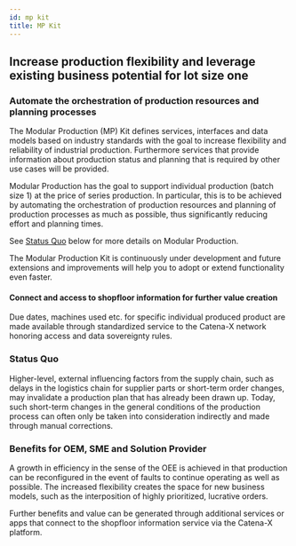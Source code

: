 ```yaml
---
id: mp kit
title: MP Kit
---
```


<!--VISION of the Kit-->
## Increase production flexibility and leverage existing business potential for lot size one

### Automate the orchestration of production resources and planning processes

<!--MISSION of the Kit-->
The Modular Production (MP) Kit defines services, interfaces and data models based on industry standards with the goal to increase flexibility and reliability of industrial production. Furthermore services that provide information about production status and planning that is required by other use cases will be provided.

Modular Production has the goal to support individual production (batch size 1) at the price of series production. In particular, this is to be achieved by automating the orchestration of production resources and planning of production processes as much as possible, thus significantly reducing effort and planning times.

See [Status Quo](#status-quo) below for more details on Modular Production.

The Modular Production Kit is continuously under development and future extensions and improvements will help you to adopt or extend functionality even faster.

<!--BUSINESS VALUE of the Kit-->
#### Connect and access to shopfloor information for further value creation

Due dates, machines used etc. for specific individual produced product are made available through standardized service to the Catena-X network honoring access and data sovereignty rules.

<!--Description of the domain for which the Kit provide the developer support-->
### Status Quo

Higher-level, external influencing factors from the supply chain, such as delays in the logistics chain for supplier parts or short-term order changes, may invalidate a production plan that has already been drawn up. Today, such short-term changes in the general conditions of the production process can often only be taken into consideration indirectly and made through manual corrections.

### Benefits for OEM, SME and Solution Provider

A growth in efficiency in the sense of the OEE is achieved in that production can be reconfigured in the event of faults to continue operating as well as possible. The increased flexibility creates the space for new business models, such as the interposition of highly prioritized, lucrative orders.

Further benefits and value can be generated through additional services or apps that connect to the shopfloor information service via the Catena-X platform.
